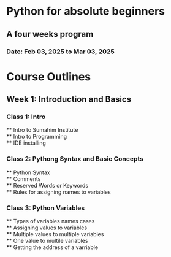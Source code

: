 # Python for absolute beginners
## A four weeks program
### Date: Feb 03, 2025 to Mar 03, 2025
# Course Outlines
## Week 1: Introduction and Basics
### Class 1: Intro
** Intro to Sumahim Institute <br/>
** Intro to Programming<br/>
** IDE installing<br/>

### Class 2: Pythong Syntax and Basic Concepts
** Python Syntax<br/>
** Comments<br/>
** Reserved Words or Keywords<br/>
** Rules for assigning names to variables<br/>
### Class 3: Python Variables
** Types of variables names cases<br/>
** Assigning values to variables<br/>
** Multiple values to multiple variables<br/>
** One value to multile variables<br/>
** Getting the address of a varriable<br/>
